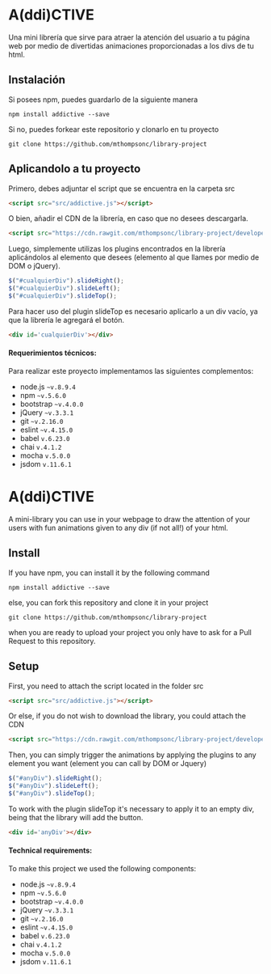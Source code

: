 # A(ddi)CTIVE


Una mini librería que sirve para atraer la atención del usuario a tu página web por medio de divertidas animaciones proporcionadas a los divs de tu html.


## Instalación

Si posees npm, puedes guardarlo de la siguiente manera

```
npm install addictive --save
```

Si no, puedes forkear este repositorio y clonarlo en tu proyecto

```
git clone https://github.com/mthompsonc/library-project
```


## Aplicandolo a tu proyecto

Primero, debes adjuntar el script que se encuentra en la carpeta src

```html
<script src="src/addictive.js"></script>
```

O bien, añadir el CDN de la librería, en caso que no desees descargarla.

```html
<script src="https://cdn.rawgit.com/mthompsonc/library-project/developer/src/addictive.js"></script>
```

Luego, simplemente utilizas los plugins encontrados en la librería aplicándolos al elemento que desees (elemento al que llames por medio de DOM o jQuery).

```js
$("#cualquierDiv").slideRight();
$("#cualquierDiv").slideLeft();
$("#cualquierDiv").slideTop();
```

Para hacer uso del plugin slideTop es necesario aplicarlo a un div vacío, ya que la librería le agregará el botón.

```html
<div id='cualquierDiv'></div>
```

#### Requerimientos técnicos:
Para realizar este proyecto implementamos las siguientes complementos:
* node.js `~v.8.9.4`
* npm `~v.5.6.0`
* bootstrap `~v.4.0.0`
* jQuery `~v.3.3.1`
* git `~v.2.16.0`
* eslint `~v.4.15.0`
* babel `v.6.23.0`
* chai `v.4.1.2`
* mocha `v.5.0.0`
* jsdom `v.11.6.1`

# A(ddi)CTIVE


A mini-library you can use in your webpage to draw the attention of your users with fun animations given to any div (if not all!) of your html.


## Install

If you have npm, you can install it by the following command

```
npm install addictive --save
```

else, you can fork this repository and clone it in your project

```
git clone https://github.com/mthompsonc/library-project
```
when you are ready to upload your project you only have to ask for a Pull Request to this repository.


## Setup

First, you need to attach the script located in the folder src

```html
<script src="src/addictive.js"></script>
```

Or else, if you do not wish to download the library, you could attach the CDN

```html
<script src="https://cdn.rawgit.com/mthompsonc/library-project/developer/src/addictive.js"></script>
```

Then, you can simply trigger the animations by applying the plugins to any element you want (element you can call by DOM or Jquery)

```js
$("#anyDiv").slideRight();
$("#anyDiv").slideLeft();
$("#anyDiv").slideTop();
```

To work with the plugin slideTop it's necessary to apply it to an empty div, being that the library will add the button.

```html
<div id='anyDiv'></div>
```


#### Technical requirements:
To make this project we used the following components:
* node.js `~v.8.9.4`
* npm `~v.5.6.0`
* bootstrap `~v.4.0.0`
* jQuery `~v.3.3.1`
* git `~v.2.16.0`
* eslint `~v.4.15.0`
* babel `v.6.23.0`
* chai `v.4.1.2`
* mocha `v.5.0.0`
* jsdom `v.11.6.1`